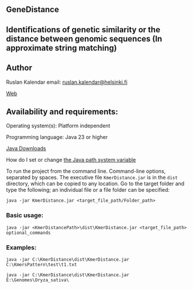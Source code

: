 ## GeneDistance
## Identifications of genetic similarity or the distance between genomic sequences (In approximate string matching)

## Author
Ruslan Kalendar 
email: ruslan.kalendar@helsinki.fi

[Web](http://primerdigital.com/tools/)

## Availability and requirements:

Operating system(s): Platform independent

Programming language: Java 23 or higher

[Java Downloads](https://www.oracle.com/java/technologies/downloads/)


How do I set or change [the Java path system variable](https://www.java.com/en/download/help/path.html)


To run the project from the command line. Command-line options, separated by spaces. 
The executive file ```KmerDistance.jar``` is in the ```dist``` directory, which can be copied to any location. 
Go to the target folder and type the following; an individual file or a file folder can be specified:

```java -jar KmerDistance.jar <target_file_path/Folder_path>```


### Basic usage:

```java -jar <KmerDistancePath>\dist\KmerDistance.jar <target_file_path> optional_commands```


### Examples:
```
java -jar C:\KmerDistance\dist\KmerDistance.jar C:\KmersPattern\test\t1.txt

java -jar C:\KmerDistance\dist\KmerDistance.jar E:\Genomes\Oryza_sativa\ 

```
